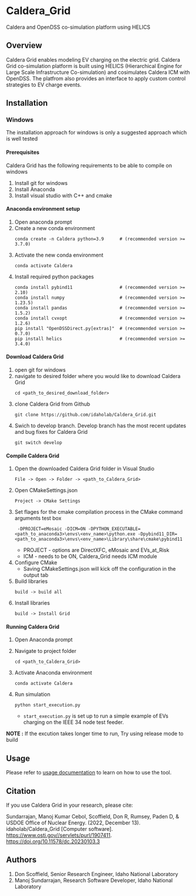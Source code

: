 # Caldera_Grid

Caldera and OpenDSS co-simulation platform using HELICS 

## Overview
Caldera Grid enables modeling EV charging on the electric grid. Caldera Grid co-simulation platform is built using HELICS (Hierarchical Engine for Large Scale Infrastructure Co-simulation) and cosimulates Caldera ICM with OpenDSS. The platfrom also provides an interface to apply custom control strategies to EV charge events.


## Installation

### Windows

The installation approach for windows is only a suggested approach which is well tested 


#### Prerequisites

Caldera Grid has the following requirements to be able to compile on windows

1. Install git for windows
2. Install Anaconda
3. Install visual studio with C++ and cmake

#### Anaconda environment setup

1. Open anaconda prompt
2. Create a new conda environment
	```
	conda create -n Caldera python=3.9      # (recommended version >= 3.7.0)
	```
3. Activate the new conda environment
	```
	conda activate Caldera
	```
4. Install required python packages
	```
	conda install pybind11                  # (recommended version >= 2.10)
	conda install numpy                     # (recommended version >= 1.23.5)
	conda install pandas                    # (recommended version >= 1.5.2)
	conda install cvxopt                    # (recommended version >= 1.2.6)
	pip install "OpenDSSDirect.py[extras]"  # (recommended version >= 0.7.0)
	pip install helics                      # (recommended version >= 3.4.0)
	```

#### Download Caldera Grid

1. open git for windows
2. navigate to desired folder where you would like to download Caldera Grid
	```
	cd <path_to_desired_download_folder>
	```
3. clone Caldera Grid from Github
	```
	git clone https://github.com/idaholab/Caldera_Grid.git
	```
4. Swich to develop branch. Develop branch has the most recent updates and bug fixes for Caldera Grid
	```
	git switch develop
	```

#### Compile Caldera Grid

1. Open the downloaded Caldera Grid folder in Visual Studio
	```
	File -> Open -> Folder -> <path_to_Caldera_Grid>
	```
2. Open CMakeSettings.json
	```
	Project -> CMake Settings
	```
3. Set flages for the cmake compilation process in the CMake command arguments test box
	```
	 -DPROJECT=eMosaic -DICM=ON -DPYTHON_EXECUTABLE=<path_to_anaconda3>\envs\<env_name>\python.exe -Dpybind11_DIR=<path_to_anaconda3>\envs\<env_name>\Library\share\cmake\pybind11
	```
	- PROJECT - options are DirectXFC, eMosaic and EVs_at_Risk
	- ICM - needs to be ON, Caldera_Grid needs ICM module	
4. Configure CMake
	- Saving CMakeSettings.json will kick off the configuration in the output tab
5. Build libraries
	```
	build -> build all
	```
6. Install libraries
	```
	build -> Install Grid
	```

#### Running Caldera Grid

1. Open Anaconda prompt
2. Navigate to project folder
	```
	cd <path_to_Caldera_Grid>
	```
3. Activate Anaconda environment
	```
	conda activate Caldera
	```
4. Run simulation
	```
	python start_execution.py
	```

	- `start_execution.py` is set up to run a simple example of EVs charging on the IEEE 34 node test feeder.


__NOTE :__ If the excution takes longer time to run, Try using release mode to build

## Usage
Please refer to [usage documentation](https://hpcgitlab.hpc.inl.gov/caldera_charge/caldera_charge_grid/-/raw/main/docs/Caldera-OpenDSS%20simulation%20platform.pptx) to learn on how to use the tool.

## Citation
If you use Caldera Grid in your research, please cite:

Sundarrajan, Manoj Kumar Cebol, Scoffield, Don R, Rumsey, Paden D, & USDOE Office of Nuclear Energy. (2022, December 13). idaholab/Caldera_Grid [Computer software]. https://www.osti.gov//servlets/purl/1907411. https://doi.org/10.11578/dc.20230103.3


## Authors
1. Don Scoffield, Senior Research Engineer, Idaho National Laboratory
2. Manoj Sundarrajan, Research Software Developer, Idaho National Laboratory
